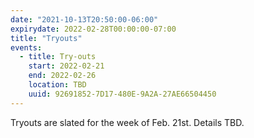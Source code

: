 ```yaml
---
date: "2021-10-13T20:50:00-06:00"
expirydate: 2022-02-28T00:00:00-07:00
title: "Tryouts"
events:
  - title: Try-outs
    start: 2022-02-21
    end: 2022-02-26
    location: TBD
    uuid: 92691852-7D17-480E-9A2A-27AE66504450
---
```


Tryouts are slated for the week of Feb. 21st. Details TBD.
